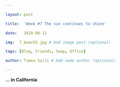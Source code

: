 ```yaml
---

layout: post

title:  'Week #7 The sun continues to shine'

date:   2019-08-12

img:  7_beach5.jpg # Add image post (optional)

tags: [Blog, Friends, Swap, Office]

author: Timea Szili # Add name author (optional)

---
```


**... in California**

